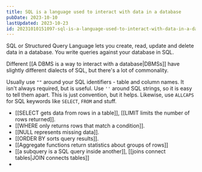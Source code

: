 ```yaml
---
title: SQL is a language used to interact with data in a database
pubDate: 2023-10-10
lastUpdated: 2023-10-23
id: 20231010151097-sql-is-a-language-used-to-interact-with-data-in-a-database
---
```


SQL or Structured Query Language lets you create, read, update and delete data in a database. You write queries against your database in SQL.

Different [[A DBMS is a way to interact with a database|DBMSs]] have slightly different dialects of SQL, but there's a lot of commonality.

Usually use `""` around your SQL identifiers - table and column names. It isn't always required, but is useful. Use `''` around SQL strings, so it is easy to tell them apart. This is just convention, but it helps. Likewise, use `ALLCAPS` for SQL keywords like `SELECT`, `FROM` and stuff.

- [[SELECT gets data from rows in a table]], [[LIMIT limits the number of rows returned]].
- [[WHERE only returns rows that match a condition]].
- [[NULL represents missing data]].
- [[ORDER BY sorts query results]].
- [[Aggregate functions return statistics about groups of rows]]
- [[a subquery is a SQL query inside another]], [[joins connect tables|JOIN connects tables]]
-
